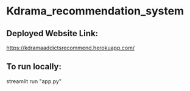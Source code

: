 ﻿# Kdrama_recommendation_system
## Deployed Website Link:
https://kdramaaddictsrecommend.herokuapp.com/
## To run locally:
streamlit run "app.py"
